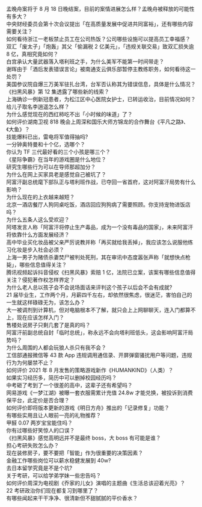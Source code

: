 孟晚舟案将于 8 月 18 日晚结案，目前的案情进展怎么样？孟晚舟被释放的可能性有多大？  
中央财经委员会第十次会议提出「在高质量发展中促进共同富裕」，还有哪些内容需要关注？  
如何看待浙江一老板禁止员工在公司热饭？公司哪些设施可以提高员工幸福感？  
双汇「废太子」「炮轰」其父「偷漏税 2 亿美元」，「违规关联交易」致双汇损失逾 8 亿，真相究竟如何？  
白宫承认大量武器落入塔利班之手，为什么美军不能第一时间带走？  
谢晖由于「酒后发表错误言论」被南通支云俱乐部暂停主教练职务，如何看待这一处罚？  
美国参议院自爆三万美军驻扎台湾，台军否认称其为错误信息，具体是什么情况？  
《扫黑风暴》第 12 集透露了哪些新的线索？  
上海确诊一例新冠患者，为松江区中心医院女护士，已转运收治，目前情况如何？  
给儿子取名李逍遥怎么样？  
为什么感觉现在的西红柿吃不出「小时候的味道」了？  
如何评价湖南卫视 818 晚会上周深和国乐大师方锦龙的合作舞台《平凡之路》、《大鱼》？  
技能爆料已出，雷电将军值得抽吗?  
一分钟奥特曼和十个亿，选哪个？  
你认为 TF 三代最好看的三个小孩是哪三个？  
《星际争霸》在当年的游戏圈是什么地位？  
研究生哪些行为可以在导师那超加分？  
为什么在网上买家具老是感觉自己被坑了？  
阿富汗副总统麾下部队正与塔利班作战，已夺回一省首府，这对阿富汗局势有什么影响？  
为什么现在的上衣越来越短？  
北京一酒店餐厅人狗同桌吃饭，酒店回应狗狗病了需要照顾。你支持宠物进饭店吗？  
为什么五条人这么受欢迎？  
阿塔发言人称「阿富汗将停止生产毒品，成为一个没有毒品的国家」，未来阿富汗将依靠什么方面发展经济？  
高中毕业买化妆品被父亲严厉说教并称「再买就给我丢掉」，我应该怎么说服他练习化妆是步入社会必须？  
上海一男子为赌债杀妻焚尸被判处死刑，其在审讯中态度嚣张声称「就想快点枪毙」，哪些信息值得关注？  
腾讯视频起诉抖音侵权《扫黑风暴》索赔 1 亿，法院已立案，该案有哪些信息值得关注？侵犯著作权怎样界定？  
为什么老人总以孩子会不会说场面话来评判这个孩子以后会不会有成就?  
21 届毕业生，工作两个月，月薪四千左右，却依然很焦虑，很迷茫，害怕自己的一生就这样碌碌无为，该怎么办？  
大一被调剂到计算机，但对电脑根本不了解，就只会上上网聊聊天，连入门都算不上，现在应该怎样入门？  
售楼处说房子只剩几套了是真的吗？  
阿富汗前副总统自封「临时总统」，称永远不会向塔利班低头，这会影响阿富汗局势吗？  
为什么周围的人都会玩狼人杀只有我不会？  
工信部通报微信等 43 款 App 违规调用通信录、开屏弹窗骚扰用户等问题，违规行为为何屡禁不止？  
如何评价 2021 年 8 月发售的策略游戏新作《HUMANKIND》（人类）？  
如果实习经历多，简历中可以删掉校园经历吗？  
中考砸了考到了一个很差的高中，这辈子还有希望吗？  
网易游戏《一梦江湖》被曝一套衣服需累计充值 24.8w 才能兑换，被投诉到消费保平台，此定价是否合理？  
如何评价即将版本更新的游戏《明日方舟》推出的「记录修复」功能？  
有哪些实用且让人眼前一亮的礼物推荐？  
甲醛 0.07 两岁宝宝能住吗？  
你有过哪些好笑惊人的口误？  
《扫黑风暴》感觉高明远并不是最终 boss，大 boss 有可能是谁？  
担心考研失败怎么办？  
现在装修房子，要不要把「智能」作为很重要的决策因素？  
金融工作哪些岗位可以薪水稳健发展到 40w?  
去日本留学究竟是不是个坑?  
关于考研，可以给学弟学妹一些忠告吗？  
如何评价周深为电视剧《乔家的儿女》演唱的主题曲《生活总该迎着光亮》？  
22 考研政治你们现在都复习到哪里了？  
有哪些闻起来干干净净、很清新但不甜腻腻的平价香水？  
